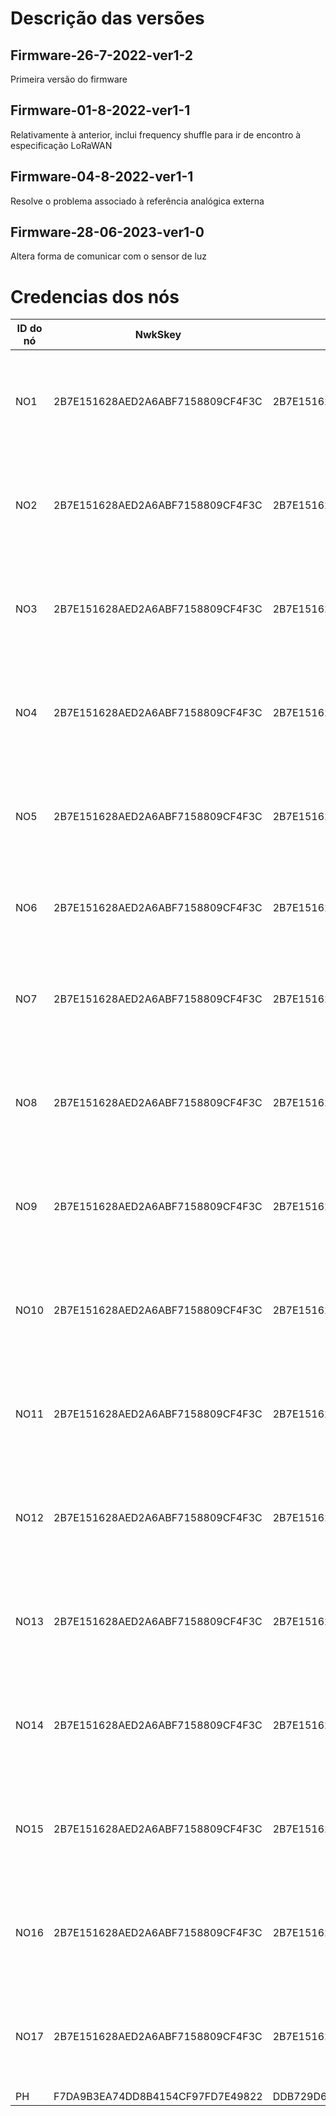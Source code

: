 # Descrição das versões
## Firmware-26-7-2022-ver1-2
Primeira versão do firmware
## Firmware-01-8-2022-ver1-1
Relativamente à anterior, inclui frequency shuffle para ir de encontro à especificação LoRaWAN
## Firmware-04-8-2022-ver1-1
Resolve o problema associado à referência analógica externa
## Firmware-28-06-2023-ver1-0
Altera forma de comunicar com o sensor de luz
# Credencias dos nós

| ID do nó | NwkSkey                          | AppSkey                          | DevAddr  | address10                                        | address20                                        | address30                                        |
| -------- | -------------------------------- | -------------------------------- | -------- | ------------------------------------------------ | ------------------------------------------------ | ------------------------------------------------ |
| NO1      | 2B7E151628AED2A6ABF7158809CF4F3C | 2B7E151628AED2A6ABF7158809CF4F3C | 03FF0001 | {0x28, 0xE3, 0x65, 0x81, 0xE3, 0xCC, 0x3C, 0x3C} | {0x28, 0x9F, 0xCC, 0x57, 0x04, 0x98, 0x3C, 0xE0} | {0x28, 0x78, 0x49, 0x81, 0xE3, 0xBE, 0x3C, 0x8B} |
| NO2      | 2B7E151628AED2A6ABF7158809CF4F3C | 2B7E151628AED2A6ABF7158809CF4F3C | 03FF0002 | {0x28, 0x70, 0xA2, 0x81, 0xE3, 0x30, 0x3C, 0x73} | {0x28, 0xF1, 0xDB, 0x57, 0x04, 0xF0, 0x3C, 0x31} | {0x28, 0x37, 0x24, 0x57, 0x04, 0x81, 0x3C, 0xA7} |
| NO3      | 2B7E151628AED2A6ABF7158809CF4F3C | 2B7E151628AED2A6ABF7158809CF4F3C | 03FF0003 | {0x28, 0x94, 0x1B, 0x81, 0xE3, 0xCB, 0x3C, 0x80} | {0x28, 0xA1, 0x8E, 0x81, 0xE3, 0x32, 0x3C, 0xC8} | {0x28, 0xD2, 0xE6, 0x81, 0xE3, 0x64, 0x3C, 0xFB} |
| NO4      | 2B7E151628AED2A6ABF7158809CF4F3C | 2B7E151628AED2A6ABF7158809CF4F3C | 03FF0004 | {0x28, 0x8D, 0x3D, 0x81, 0xE3, 0xC8, 0x3C, 0x7C} | {0x28, 0x69, 0xF2, 0x57, 0x04, 0x30, 0x3C, 0x9E} | {0x28, 0xB5, 0x43, 0x81, 0xE3, 0x83, 0x3C, 0x47} |
| NO5      | 2B7E151628AED2A6ABF7158809CF4F3C | 2B7E151628AED2A6ABF7158809CF4F3C | 03FF0005 | {0x28, 0x78, 0x42, 0x57, 0x04, 0x8A, 0x3C, 0x58} | {0x28, 0xA3, 0x6A, 0x49, 0xF6, 0xFB, 0x3C, 0x3F} | {0x28, 0x8F, 0xDD, 0x81, 0xE3, 0x68, 0x3C, 0x26} |
| NO6      | 2B7E151628AED2A6ABF7158809CF4F3C | 2B7E151628AED2A6ABF7158809CF4F3C | 03FF0006 | {0x28, 0x1B, 0xB2, 0x74, 0x4, 0x0, 0x0, 0x49}    | {0x28, 0x45, 0x99, 0x75, 0x4, 0x0, 0x0, 0x73}    | {0x28, 0x85, 0xEF, 0x36, 0x4, 0x0, 0x0, 0x75}    |
| NO7      | 2B7E151628AED2A6ABF7158809CF4F3C | 2B7E151628AED2A6ABF7158809CF4F3C | 03FF0007 | {0x28, 0xB2, 0x6F, 0x57, 0x04, 0x12, 0x3C, 0xA9} | {0x28, 0xB5, 0x8A, 0x57, 0x04, 0x8E, 0x3C, 0xAA} | {0x28, 0xF8, 0xE4, 0x81, 0xE3, 0x74, 0x3C, 0xED} |
| NO8      | 2B7E151628AED2A6ABF7158809CF4F3C | 2B7E151628AED2A6ABF7158809CF4F3C | 03FF0008 | {0x28, 0x4C, 0x8A, 0x49, 0xF6, 0x54, 0x3C, 0x1E} | {0x28, 0x66, 0xE8, 0x81, 0xE3, 0x7E, 0x3C, 0x89} | {0x28, 0x1A, 0x1A, 0x49, 0xF6, 0x87, 0x3C, 0x38} |
| NO9      | 2B7E151628AED2A6ABF7158809CF4F3C | 2B7E151628AED2A6ABF7158809CF4F3C | 03FF0009 | {0x28, 0xF8, 0x6E, 0x57, 0x04, 0xF5, 0x3C, 0xC5} | {0x28, 0x41, 0x51, 0x81, 0xE3, 0x10, 0x3C, 0x80} | {0x28, 0x37, 0xA4, 0x81, 0xE3, 0x6C, 0x3C, 0x25} |
| NO10     | 2B7E151628AED2A6ABF7158809CF4F3C | 2B7E151628AED2A6ABF7158809CF4F3C | 03FF0010 | {0x28, 0xB8, 0x24, 0x81, 0xE3, 0x9F, 0x3C, 0xEC} | {0x28, 0xF8, 0x99, 0x81, 0xE3, 0x5A, 0x3C, 0x71} | {0x28, 0x1B, 0x78, 0x81, 0xE3, 0x2E, 0x3C, 0x9B} |
| NO11     | 2B7E151628AED2A6ABF7158809CF4F3C | 2B7E151628AED2A6ABF7158809CF4F3C | 03FF0011 | {0x28, 0x61, 0xF4, 0x81, 0xE3, 0xBC, 0x3C, 0x74} | {0x28, 0x96, 0x47, 0x81, 0xE3, 0xAF, 0x3C, 0x3B} | {0x28, 0x49, 0xD7, 0x81, 0xE3, 0x3C, 0x3C, 0xFA} |
| NO12     | 2B7E151628AED2A6ABF7158809CF4F3C | 2B7E151628AED2A6ABF7158809CF4F3C | 03FF0012 | {0x28, 0x20, 0xBC, 0x81, 0xE3, 0x4C, 0x3C, 0x78} | {0x28, 0x0C, 0xE3, 0x81, 0xE3, 0x57, 0x3C, 0x86} | {0x28, 0x30, 0xA5, 0x81, 0xE3, 0xC1, 0x3C, 0x0A} |
| NO13     | 2B7E151628AED2A6ABF7158809CF4F3C | 2B7E151628AED2A6ABF7158809CF4F3C | 03FF0013 | {0x28, 0xBD, 0xB5, 0x81, 0xE3, 0x8E, 0x3C, 0x55} | {0x28, 0x02, 0x5D, 0x81, 0xE3, 0xA4, 0x3C, 0xB4} | {0x28, 0x38, 0xE4, 0x57, 0x04, 0x3A, 0x3C, 0x80} |
| NO14     | 2B7E151628AED2A6ABF7158809CF4F3C | 2B7E151628AED2A6ABF7158809CF4F3C | 03FF0014 | {0x28, 0x31, 0x00, 0x81, 0xE3, 0x27, 0x3C, 0x03} | {0x28, 0xAB, 0x99, 0x81, 0xE3, 0xDC, 0x3C, 0x83} | {0x28, 0xBB, 0x3B, 0x57, 0x04, 0xB3, 0x3C, 0x9F} |
| NO15     | 2B7E151628AED2A6ABF7158809CF4F3C | 2B7E151628AED2A6ABF7158809CF4F3C | 03FF0015 | {0x28, 0x2C, 0xD0, 0x81, 0xE3, 0x02, 0x3C, 0x72} | {0x28, 0xFD, 0x37, 0x81, 0xE3, 0x51, 0x3C, 0x28} | {0x28, 0xEE, 0x71, 0x81, 0xE3, 0x12, 0x3C, 0x91} |
| NO16     | 2B7E151628AED2A6ABF7158809CF4F3C | 2B7E151628AED2A6ABF7158809CF4F3C | 03FF0016 | {0x28, 0xEE, 0x86, 0x81, 0xE3, 0xFD, 0x3C, 0x0B} | {0x28, 0xF4, 0x27, 0x49, 0xF6, 0x64, 0x3C, 0x4A} | {0x28, 0x5F, 0xED, 0x81, 0xE3, 0x21, 0x3C, 0x4F} |
| NO17     | 2B7E151628AED2A6ABF7158809CF4F3C | 2B7E151628AED2A6ABF7158809CF4F3C | 03FF0017 | {0x28, 0xBB, 0x7E, 0x81, 0xE3, 0x6B, 0x3C, 0x3F} | {0x28, 0xCC, 0x69, 0x81, 0xE3, 0x60, 0x3C, 0x2C} | {0x28, 0x87, 0xCC, 0x81, 0xE3, 0xBF, 0x3C, 0x00} |
| PH       | F7DA9B3EA74DD8B4154CF97FD7E49822 | DDB729D6419C7F22569354448D9D1B7D | 0184B601 |                                                  |                                                  |

